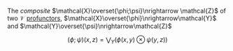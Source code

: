 The *composite* $\mathcal{X}\overset{\phi;\psi}\nrightarrow \mathcal{Z}$ of two 
$\mathcal{V}$ [profunctors](/docs/math/defs/vprof.qmd), 
$\mathcal{X}\overset{\phi}\nrightarrow\mathcal{Y}$ and 
$\mathcal{Y}\overset{\psi}\nrightarrow\mathcal{Z}$

$$(\phi;\psi)(x,z) = \bigvee_Y(\phi(x,y)\otimes\psi(y,z))$$
